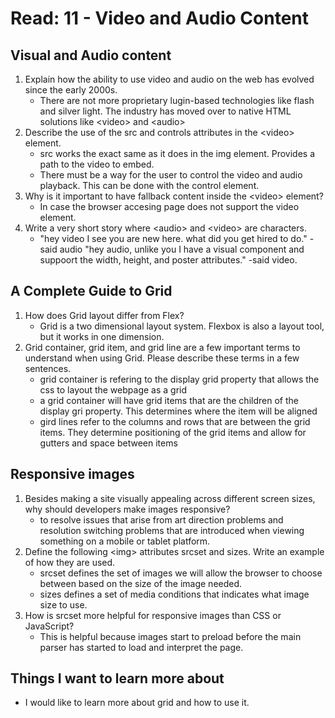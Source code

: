# Read: 11 - Video and Audio Content

## Visual and Audio content

1. Explain how the ability to use video and audio on the web has evolved since the early 2000s.
   * There are not more proprietary lugin-based technologies like flash and silver light. The industry has moved over to native HTML solutions like \<video> and \<audio>
2. Describe the use of the src and controls attributes in the \<video> element.
   * src works the exact same as it does in the img element. Provides a path to the video to embed.
   * There must be a way for the user to control the video and audio playback. This can be done with the control element.
3. Why is it important to have fallback content inside the \<video> element?
   * In case the browser accesing page does not support the video element.
4. Write a very short story where \<audio> and \<video> are characters.
   * "hey video I see you are new here. what did you get hired to do." -said audio "hey audio, unlike you I have a visual component and suppoort the width, height, and poster attributes." -said video.

## A Complete Guide to Grid

1. How does Grid layout differ from Flex?
   * Grid is a two dimensional layout system. Flexbox is also a layout tool, but it works in one dimension.
2. Grid container, grid item, and grid line are a few important terms to understand when using Grid. Please describe these terms in a few sentences.
   * grid container is refering to the display grid property that allows the css to layout the webpage as a grid
   * a grid container will have grid items that are the children of the display gri property. This determines where the item will be aligned
   * gird lines refer to the columns and rows that are between the grid items. They determine positioning of the grid items and allow for gutters and space between items

## Responsive images

1. Besides making a site visually appealing across different screen sizes, why should developers make images responsive?
   * to resolve issues that arise from art direction problems and resolution switching problems that are introduced when viewing something on a mobile or tablet platform.
2. Define the following \<img> attributes srcset and sizes. Write an example of how they are used.
   * srcset defines the set of images we will allow the browser to choose between based on the size of the image needed.
   * sizes defines a set of media conditions that indicates what image size to use.
3. How is srcset more helpful for responsive images than CSS or JavaScript?
   * This is helpful because images start to preload before the main parser has started to load and interpret the page.

## Things I want to learn more about

* I would like to learn more about grid and how to use it.
